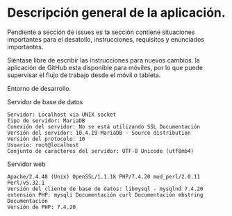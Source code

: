 # Descripción general de la aplicación.


Pendiente a sección de issues es ta sección contiene situaciones importantes para el desatollo, instrucciones, requisitos y enunciados importantes. 

Siéntase libre de escribir las instrucciones para nuevos cambios. 
la aplicación de GitHub esta disponible para móviles, por lo que puede supervisar el flujo de trabajo desde el móvil o tableta.    



Entorno de desarrollo.  

Servidor de base de datos

    Servidor: Localhost via UNIX socket
    Tipo de servidor: MariaDB
    Conexión del servidor: No se está utilizando SSL Documentación
    Versión del servidor: 10.4.19-MariaDB - Source distribution
    Versión del protocolo: 10
    Usuario: root@localhost
    Conjunto de caracteres del servidor: UTF-8 Unicode (utf8mb4)

Servidor web

    Apache/2.4.48 (Unix) OpenSSL/1.1.1k PHP/7.4.20 mod_perl/2.0.11 Perl/v5.32.1
    Versión del cliente de base de datos: libmysql - mysqlnd 7.4.20
    extensión PHP: mysqli Documentación curl Documentación mbstring Documentación
    Versión de PHP: 7.4.20

